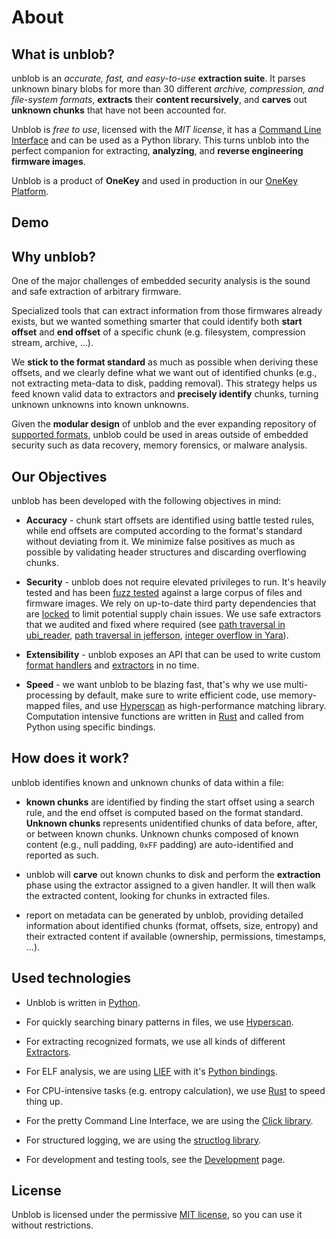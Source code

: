 # About

## What is unblob?

unblob is an _accurate, fast, and easy-to-use_ **extraction suite**. It parses
unknown binary blobs for more than 30 different _archive, compression, and
file-system formats_, **extracts** their **content recursively**, and **carves**
out **unknown chunks** that have not been accounted for.

Unblob is _free to use_, licensed with the _MIT license_, it has a
[Command Line Interface](guide.md#command-line-interface) and
can be used as a Python library.
This turns unblob into the perfect companion for extracting, **analyzing**, and
**reverse engineering firmware images**.

Unblob is a product of **OneKey** and used in production in our [OneKey Platform](https://onekey.com/).

## Demo

<script id="asciicast-Q71Vc6IrH0SUNoDA51jxHswKj" src="https://asciinema.org/a/Q71Vc6IrH0SUNoDA51jxHswKj.js" async></script>

## Why unblob?

One of the major challenges of embedded security analysis is the sound and safe
extraction of arbitrary firmware.

Specialized tools that can extract information from those firmwares already
exists, but we wanted something smarter that could identify both
**start offset** and **end offset** of a specific chunk
(e.g. filesystem, compression stream, archive, ...).

We **stick to the format standard** as much as possible when deriving these
offsets, and we clearly define what we want out of identified chunks (e.g., not
extracting meta-data to disk, padding removal). This strategy helps us feed
known valid data to extractors and **precisely identify** chunks, turning
unknown unknowns into known unknowns.

Given the **modular design** of unblob and the ever expanding repository of
[supported formats](formats.md), unblob could be used in areas outside of
embedded security such as data recovery, memory forensics, or malware analysis.

## Our Objectives

unblob has been developed with the following objectives in mind:

- **Accuracy** - chunk start offsets are identified using battle tested rules,
  while end offsets are computed according to the format's standard without
  deviating from it. We minimize false positives as much as possible by
  validating header structures and discarding overflowing chunks.

- **Security** - unblob does not require elevated privileges to run. It's
  heavily tested and has been [fuzz
  tested](https://github.com/onekey-sec/unblob/issues?q=label%3Afuzzing+)
  against a large corpus of files and firmware images. We rely on up-to-date
  third party dependencies that are
  [locked](https://github.com/onekey-sec/unblob/blob/main/poetry.lock) to limit
  potential supply chain issues. We use safe extractors that we audited and
  fixed where required (see [path traversal in
  ubi_reader](https://github.com/onekey-sec/ubi_reader/commit/4a81f3f0a714bb83d6ee71db09b7748619fa9fb7),
  [path traversal in
  jefferson](https://github.com/onekey-sec/jefferson/commit/53b3f2fc34af0bb32afbcee29d18213e61471d87),
  [integer overflow in Yara](https://github.com/VirusTotal/yara/pull/1615)).

- **Extensibility** - unblob exposes an API that can be used to write custom
  [format handlers](development.md#writing-handlers) and
  [extractors](development.md#writing-extractors) in no time.

- **Speed** - we want unblob to be blazing fast, that's why we use
  multi-processing by default, make sure to write efficient code, use
  memory-mapped files, and use [Hyperscan](https://github.com/intel/hyperscan)
  as high-performance matching library. Computation intensive functions are
  written in [Rust](https://github.com/onekey-sec/unblob/tree/main/rust) and
  called from Python using specific bindings.

## How does it work?

unblob identifies known and unknown chunks of data within a file:

- **known chunks** are identified by finding the start offset using a search
  rule, and the end offset is computed based on the format standard. **Unknown
  chunks** represents unidentified chunks of data before, after, or between
  known chunks. Unknown chunks composed of known content (e.g., null padding,
  `0xFF` padding) are auto-identified and reported as such.

- unblob will **carve** out known chunks to disk and perform the **extraction**
  phase using the extractor assigned to a given handler. It will then walk the
  extracted content, looking for chunks in extracted files.

- report on metadata can be generated by unblob, providing detailed
  information about identified chunks (format, offsets, size, entropy) and their
  extracted content if available (ownership, permissions, timestamps, ...).

## Used technologies

- Unblob is written in [Python](https://www.python.org/).
- For quickly searching binary patterns in files, we use [Hyperscan](https://www.hyperscan.io/).
- For extracting recognized formats, we use all kinds of different [Extractors](extractors.md).
- For ELF analysis, we are using [LIEF](https://lief-project.github.io/) with
  it's [Python bindings](https://pypi.org/project/lief/).
- For CPU-intensive tasks (e.g. entropy calculation), we use
  [Rust](https://www.rust-lang.org/) to speed thing up.
- For the pretty Command Line Interface, we are using the
  [Click library](https://click.palletsprojects.com/).
- For structured logging, we are using the
  [structlog library](https://www.structlog.org/).

- For development and testing tools, see the [Development](development.md) page.

## License

Unblob is licensed under the permissive [MIT license](../LICENSE), so you can use it without
restrictions.
